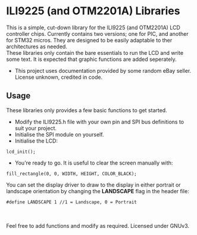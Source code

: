 # ILI9225 (and OTM2201A) Libraries

This is a simple, cut-down library for the ILI9225 (and OTM2201A) LCD controller chips. Currently contains two versions; one for PIC, and another for STM32 micros. They are designed to be easily adaptable to ther architectures as needed.<br>
These libraries only contain the bare essentials to run the LCD and write some text. It is expected that graphic functions are added seperately.<br>

* This project uses documentation provided by some random eBay seller. License unknown, credited in code.

## Usage
These libraries only provides a few basic functions to get started.<br>
* Modify the ILI9225.h file with your own pin and SPI bus definitions to suit your project.
* Initialise the SPI module on yourself.
* Initialise the LCD:
```
lcd_init();
```
* You're ready to go. It is useful to clear the screen manually with:
```
fill_rectangle(0, 0, WIDTH, HEIGHT, COLOR_BLACK);
```
You can set the display driver to draw to the display in either portrait or landscape orientation by changing the **LANDSCAPE** flag in the header file:
```
#define LANDSCAPE 1 //1 = Landscape, 0 = Portrait
```
<br><br>
Feel free to add functions and modify as required. Licensed under GNUv3.
